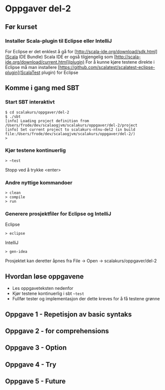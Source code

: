 # Oppgaver del-2

## Før kurset

### Installer Scala-plugin til Eclipse eller IntelliJ

For Eclipse er det enklest å gå for [http://scala-ide.org/download/sdk.html](Scala IDE Bundle)
Scala IDE er også tilgjengelig som [http://scala-ide.org/download/current.html](plugin)
For å kunne kjøre testene direkte i Eclipse må man installere [https://github.com/scalatest/scalatest-eclipse-plugin](ScalaTest plugin) for Eclipse


## Komme i gang med SBT

### Start SBT interaktivt

    $ cd scalakurs/oppgaver/del-2
    $ ./sbt
    [info] Loading project definition from /Users/frode/dev/scalaogjvm/scalakurs/oppgaver/del-2/project
    [info] Set current project to scalakurs-ntnu-del2 (in build file:/Users/frode/dev/scalaogjvm/scalakurs/oppgaver/del-2/)
    >

### Kjør testene kontinuerlig

    > ~test

Stopp ved å trykke &lt;enter&gt;

### Andre nyttige kommandoer

    > clean
    > compile
    > run

### Generere prosjektfiler for Eclipse og IntelliJ

Eclipse

    > eclipse

IntelliJ

    > gen-idea

Prosjektet kan deretter åpnes fra File -> Open -> scalakurs/oppgaver/del-2

## Hvordan løse oppgavene

* Les oppgaveteksten nedenfor
* Kjør testene kontinuerlig i sbt `~test`
* Fullfør tester og implementasjon der dette kreves for å få testene grønne

## Oppgave 1 - Repetisjon av basic syntaks

## Oppgave 2 - for comprehensions

## Oppgave 3 - Option

## Oppgave 4 - Try

## Oppgave 5 - Future
